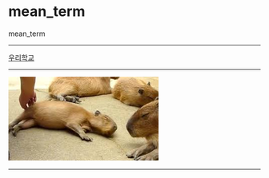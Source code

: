 # mean_term
mean_term

---------

[우리학교](https://www.kiu.ac.kr/pages/index.htm)

--------

![카피바라](./image/3.jpg)

--------
